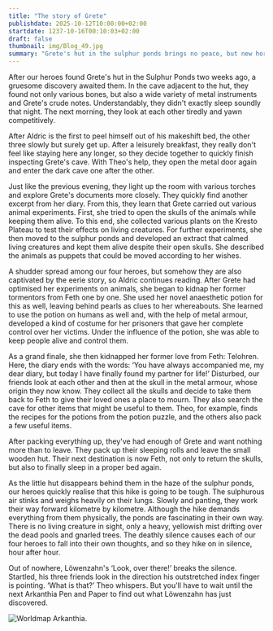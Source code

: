 ```yaml
---
title: "The story of Grete"
publishdate: 2025-10-12T10:00:00+02:00
startdate: 1237-10-16T00:10:03+02:00
draft: false
thumbnail: img/Blog_49.jpg
summary: "Grete's hut in the sulphur ponds brings no peace, but new horrors. Among bones, bloody tools and Grete's sinister notes, our heroes stumble upon a truth that makes their blood run cold. Find out what they discover there here:"
---
```


After our heroes found Grete's hut in the Sulphur Ponds two weeks ago, a gruesome discovery awaited them. In the cave adjacent to the hut, they found not only various bones, but also a wide variety of metal instruments and Grete's crude notes. Understandably, they didn't exactly sleep soundly that night. The next morning, they look at each other tiredly and yawn competitively.

After Aldric is the first to peel himself out of his makeshift bed, the other three slowly but surely get up. After a leisurely breakfast, they really don't feel like staying here any longer, so they decide together to quickly finish inspecting Grete's cave. With Theo's help, they open the metal door again and enter the dark cave one after the other.

Just like the previous evening, they light up the room with various torches and explore Grete's documents more closely. They quickly find another excerpt from her diary. From this, they learn that Grete carried out various animal experiments. First, she tried to open the skulls of the animals while keeping them alive. To this end, she collected various plants on the Kresto Plateau to test their effects on living creatures. For further experiments, she then moved to the sulphur ponds and developed an extract that calmed living creatures and kept them alive despite their open skulls. She described the animals as puppets that could be moved according to her wishes.

A shudder spread among our four heroes, but somehow they are also captivated by the eerie story, so Aldric continues reading. After Grete had optimised her experiments on animals, she began to kidnap her former tormentors from Feth one by one. She used her novel anaesthetic potion for this as well, leaving behind pearls as clues to her whereabouts. She learned to use the potion on humans as well and, with the help of metal armour, developed a kind of costume for her prisoners that gave her complete control over her victims. Under the influence of the potion, she was able to keep people alive and control them.

As a grand finale, she then kidnapped her former love from Feth: Telohren. Here, the diary ends with the words: ‘You have always accompanied me, my dear diary, but today I have finally found my partner for life!’ Disturbed, our friends look at each other and then at the skull in the metal armour, whose origin they now know. They collect all the skulls and decide to take them back to Feth to give their loved ones a place to mourn. They also search the cave for other items that might be useful to them. Theo, for example, finds the recipes for the potions from the potion puzzle, and the others also pack a few useful items.

After packing everything up, they've had enough of Grete and want nothing more than to leave. They pack up their sleeping rolls and leave the small wooden hut. Their next destination is now Feth, not only to return the skulls, but also to finally sleep in a proper bed again.

As the little hut disappears behind them in the haze of the sulphur ponds, our heroes quickly realise that this hike is going to be tough. The sulphurous air stinks and weighs heavily on their lungs. Slowly and panting, they work their way forward kilometre by kilometre. Although the hike demands everything from them physically, the ponds are fascinating in their own way. There is no living creature in sight, only a heavy, yellowish mist drifting over the dead pools and gnarled trees. The deathly silence causes each of our four heroes to fall into their own thoughts, and so they hike on in silence, hour after hour.

Out of nowhere, Löwenzahn's ‘Look, over there!’ breaks the silence. Startled, his three friends look in the direction his outstretched index finger is pointing. ‘What is that?’ Theo whispers. But you'll have to wait until the next Arkanthia Pen and Paper to find out what Löwenzahn has just discovered.

<div class="img-max center">
  <img class="img-fluid" title="Worldmap Arkanthia" alt="Worldmap Arkanthia." src="/img/Arkanthia_Full_Map_Schwefelweiher.jpg" />
</div>
